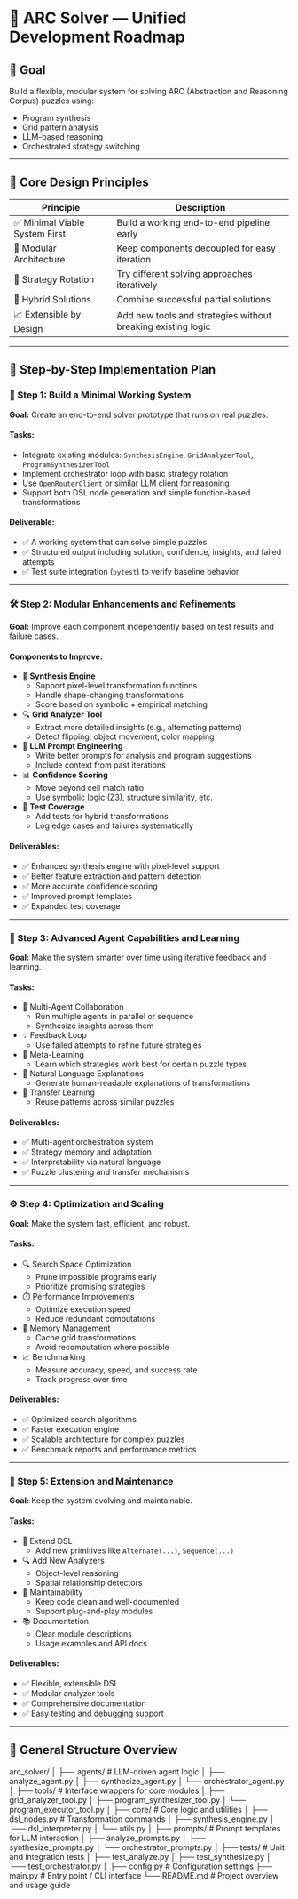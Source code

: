 # 🧠 ARC Solver — Unified Development Roadmap

## 🎯 Goal

Build a flexible, modular system for solving ARC (Abstraction and Reasoning Corpus) puzzles using:
- Program synthesis
- Grid pattern analysis
- LLM-based reasoning
- Orchestrated strategy switching

---

## 🧱 Core Design Principles

| Principle | Description |
|----------|-------------|
| ✅ Minimal Viable System First | Build a working end-to-end pipeline early |
| 🔁 Modular Architecture | Keep components decoupled for easy iteration |
| 🔄 Strategy Rotation | Try different solving approaches iteratively |
| 🧩 Hybrid Solutions | Combine successful partial solutions |
| 📈 Extensible by Design | Add new tools and strategies without breaking existing logic |

---

## 🚀 Step-by-Step Implementation Plan

### 🥇 Step 1: Build a Minimal Working System

**Goal:** Create an end-to-end solver prototype that runs on real puzzles.

#### Tasks:
- Integrate existing modules: `SynthesisEngine`, `GridAnalyzerTool`, `ProgramSynthesizerTool`
- Implement orchestrator loop with basic strategy rotation
- Use `OpenRouterClient` or similar LLM client for reasoning
- Support both DSL node generation and simple function-based transformations

#### Deliverable:
- ✅ A working system that can solve simple puzzles
- ✅ Structured output including solution, confidence, insights, and failed attempts
- ✅ Test suite integration (`pytest`) to verify baseline behavior

---

### 🛠️ Step 2: Modular Enhancements and Refinements

**Goal:** Improve each component independently based on test results and failure cases.

#### Components to Improve:
- 🔁 **Synthesis Engine**
  - Support pixel-level transformation functions
  - Handle shape-changing transformations
  - Score based on symbolic + empirical matching
- 🔍 **Grid Analyzer Tool**
  - Extract more detailed insights (e.g., alternating patterns)
  - Detect flipping, object movement, color mapping
- 🤖 **LLM Prompt Engineering**
  - Write better prompts for analysis and program suggestions
  - Include context from past iterations
- 📊 **Confidence Scoring**
  - Move beyond cell match ratio
  - Use symbolic logic (Z3), structure similarity, etc.
- 🧪 **Test Coverage**
  - Add tests for hybrid transformations
  - Log edge cases and failures systematically

#### Deliverables:
- ✅ Enhanced synthesis engine with pixel-level support
- ✅ Better feature extraction and pattern detection
- ✅ More accurate confidence scoring
- ✅ Improved prompt templates
- ✅ Expanded test coverage

---

### 🧠 Step 3: Advanced Agent Capabilities and Learning

**Goal:** Make the system smarter over time using iterative feedback and learning.

#### Tasks:
- 🤝 Multi-Agent Collaboration
  - Run multiple agents in parallel or sequence
  - Synthesize insights across them
- 💡 Feedback Loop
  - Use failed attempts to refine future strategies
- 🧠 Meta-Learning
  - Learn which strategies work best for certain puzzle types
- 📜 Natural Language Explanations
  - Generate human-readable explanations of transformations
- 🧬 Transfer Learning
  - Reuse patterns across similar puzzles

#### Deliverables:
- ✅ Multi-agent orchestration system
- ✅ Strategy memory and adaptation
- ✅ Interpretability via natural language
- ✅ Puzzle clustering and transfer mechanisms

---

### ⚙️ Step 4: Optimization and Scaling

**Goal:** Make the system fast, efficient, and robust.

#### Tasks:
- 🔍 Search Space Optimization
  - Prune impossible programs early
  - Prioritize promising strategies
- ⏱️ Performance Improvements
  - Optimize execution speed
  - Reduce redundant computations
- 💾 Memory Management
  - Cache grid transformations
  - Avoid recomputation where possible
- 📈 Benchmarking
  - Measure accuracy, speed, and success rate
  - Track progress over time

#### Deliverables:
- ✅ Optimized search algorithms
- ✅ Faster execution engine
- ✅ Scalable architecture for complex puzzles
- ✅ Benchmark reports and performance metrics

---

### 🌱 Step 5: Extension and Maintenance

**Goal:** Keep the system evolving and maintainable.

#### Tasks:
- 🧩 Extend DSL
  - Add new primitives like `Alternate(...)`, `Sequence(...)`
- 🔍 Add New Analyzers
  - Object-level reasoning
  - Spatial relationship detectors
- 🧪 Maintainability
  - Keep code clean and well-documented
  - Support plug-and-play modules
- 📚 Documentation
  - Clear module descriptions
  - Usage examples and API docs

#### Deliverables:
- ✅ Flexible, extensible DSL
- ✅ Modular analyzer tools
- ✅ Comprehensive documentation
- ✅ Easy testing and debugging support

---

## 🧩 General Structure Overview


arc_solver/
│
├── agents/               # LLM-driven agent logic
│   ├── analyze_agent.py
│   ├── synthesize_agent.py
│   └── orchestrator_agent.py
│
├── tools/                # Interface wrappers for core modules
│   ├── grid_analyzer_tool.py
│   ├── program_synthesizer_tool.py
│   └── program_executor_tool.py
│
├── core/                 # Core logic and utilities
│   ├── dsl_nodes.py      # Transformation commands
│   ├── synthesis_engine.py
│   ├── dsl_interpreter.py
│   └── utils.py
│
├── prompts/              # Prompt templates for LLM interaction
│   ├── analyze_prompts.py
│   ├── synthesize_prompts.py
│   └── orchestrator_prompts.py
│
├── tests/                # Unit and integration tests
│   ├── test_analyze.py
│   ├── test_synthesize.py
│   └── test_orchestrator.py
│
├── config.py             # Configuration settings
├── main.py               # Entry point / CLI interface
└── README.md             # Project overview and usage guide